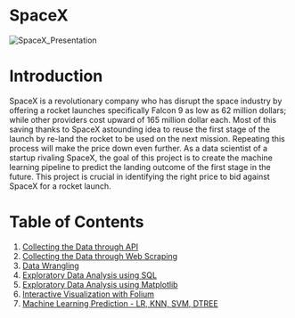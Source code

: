# SpaceX
![SpaceX_Presentation](https://github.com/GianlucaBarbiere/SpaceX/assets/109213057/31f9c235-9cc7-470d-9467-8764a8bb4eec)

# Introduction
SpaceX is a revolutionary company who has disrupt the space industry by offering a rocket launches specifically Falcon 9 as low as 62 million dollars; while other providers cost upward of 165 million dollar each. Most of this saving thanks to SpaceX astounding idea to reuse the first stage of the launch by re-land the rocket to be used on the next mission. Repeating this process will make the price down even further. As a data scientist of a startup rivaling SpaceX, the goal of this project is to create the machine learning pipeline to predict the landing outcome of the first stage in the future. This project is crucial in identifying the right price to bid against SpaceX for a rocket launch.

# Table of Contents
1. [Collecting the Data through API](https://github.com/GianlucaBarbiere/SpaceX/blob/main/SpaceX%20Data%20Collection%20Api.ipynb)
2. [Collecting the Data through Web Scraping](https://github.com/GianlucaBarbiere/SpaceX/blob/main/SpaceX%20Webscraping.ipynb)
3. [Data Wrangling](https://github.com/GianlucaBarbiere/SpaceX/blob/main/SpaceX%20Data%20Wrangling.ipynb)
4. [Exploratory Data Analysis using SQL]()
5. [Exploratory Data Analysis using Matplotlib]()
6. [Interactive Visualization with Folium]()
7. [Machine Learning Prediction - LR, KNN, SVM, DTREE]()
